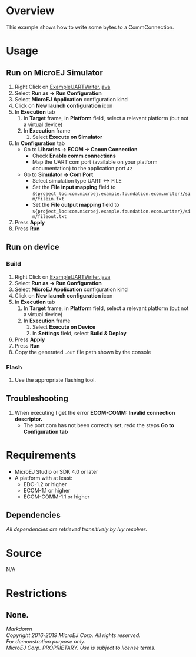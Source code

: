 # Overview

This example shows how to write some bytes to a CommConnection.

# Usage

## Run on MicroEJ Simulator

1. Right Click on [ExampleUARTWriter.java](src/main/java/com/microej/example/foundation/ecom/uartwriter/ExampleUARTWriter.java)
1. Select **Run as -> Run Configuration** 
1. Select **MicroEJ Application** configuration kind
1. Click on **New launch configuration** icon
1. In **Execution** tab
	1. In **Target** frame, in **Platform** field, select a relevant platform (but not a virtual device)
	1. In **Execution** frame
		1. Select **Execute on Simulator**
1. In **Configuration** tab
	* Go to **Libraries -> ECOM -> Comm Connection**
		* Check **Enable comm connections**
		* Map the UART com port (available on your platform documentation) to the application port `42`
	* Go to **Simulator -> Com Port**
		* Select simulation type UART <-> FILE
		* Set the **File input mapping** field to `${project_loc:com.microej.example.foundation.ecom.writer}/sim/filein.txt`
		* Set the **File output mapping** field to `${project_loc:com.microej.example.foundation.ecom.writer}/sim/fileout.txt`
1. Press **Apply**
1. Press **Run**


## Run on device

### Build

1. Right Click on [ExampleUARTWriter.java](src/main/java/com/microej/example/foundation/ecom/uartwriter/ExampleUARTWriter.java)
1. Select **Run as -> Run Configuration**
1. Select **MicroEJ Application** configuration kind
1. Click on **New launch configuration** icon
1. In **Execution** tab
	1. In **Target** frame, in **Platform** field, select a relevant platform (but not a virtual device)
	1. In **Execution** frame
		1. Select **Execute on Device**
		2. In **Settings** field, select **Build & Deploy**
1. Press **Apply**
1. Press **Run**
1. Copy the generated `.out` file path shown by the console

### Flash

1. Use the appropriate flashing tool.

## Troubleshooting

1. When executing I get the error **ECOM-COMM: Invalid connection descriptor.**
	* The port com has not been correctly set, redo the steps **Go to Configuration tab**

# Requirements

* MicroEJ Studio or SDK 4.0 or later
* A platform with at least:
	* EDC-1.2 or higher
	* ECOM-1.1 or higher
	* ECOM-COMM-1.1 or higher

## Dependencies

_All dependencies are retrieved transitively by Ivy resolver_.

# Source

N/A

# Restrictions

None. 
---  
_Markdown_   
_Copyright 2016-2019 MicroEJ Corp. All rights reserved._   
_For demonstration purpose only._   
_MicroEJ Corp. PROPRIETARY. Use is subject to license terms._  
